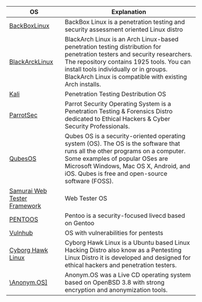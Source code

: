 | __OS__ | __Explanation__ | 
|-------------|------------|
| [BackBoxLinux](https://backbox.org/download)         |    BackBox Linux is a penetration testing and security assessment oriented Linux distro  | 
|    [BlackArckLinux](https://blackarch.org/index.html)      | BlackArch Linux is an Arch Linux-based penetration testing distribution for penetration testers and security researchers. The repository contains 1925 tools. You can install tools individually or in groups. BlackArch Linux is compatible with existing Arch installs. | 
| 		[Kali](https://www.kali.org/)  | Penetration Testing Destribution OS
| [ParrotSec](https://www.parrotsec.org/index.php)| Parrot Security Operating System is a Penetration Testing & Forensics Distro dedicated to Ethical Hackers & Cyber Security Professionals.|
|[QubesOS](https://www.qubes-os.org/)| Qubes OS is a security-oriented operating system (OS). The OS is the software that runs all the other programs on a computer. Some examples of popular OSes are Microsoft Windows, Mac OS X, Android, and iOS. Qubes is free and open-source software (FOSS).|
|[Samurai Web Tester Framework](http://www.samurai-wtf.org/)| Web Tester OS|
| [PENTOOS](http://www.pentoo.ch/)| Pentoo is a security-focused livecd based on Gentoo|
| [Vulnhub](https://www.vulnhub.com/)| OS with vulnerabilities for pentests|
|[Cyborg Hawk Linux](https://sourceforge.net/projects/cyborghawk1/files/latest/download) |Cyborg Hawk Linux is a Ubuntu based Linux Hacking Distro also know as a Pentesting Linux Distro it is developed and designed for ethical hackers and penetration testers. |
|[\Anonym.OS\]](https://sourceforge.net/projects/anonym-os/files/latest/download)|Anonym.OS was a Live CD operating system based on OpenBSD 3.8 with strong encryption and anonymization tools.|

